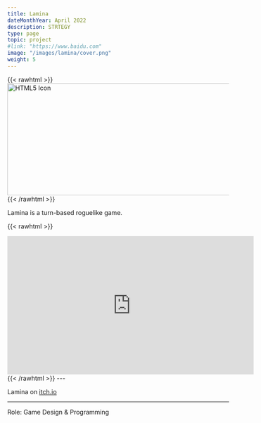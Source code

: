 ```yaml
---
title: Lamina
dateMonthYear: April 2022
description: STRTEGY
type: page
topic: project
#link: "https://www.baidu.com"
image: "/images/lamina/cover.png"
weight: 5
---
```


{{< rawhtml >}} 
  <img src="/images/lamina/header.png" alt="HTML5 Icon" width="768" height="255">
{{< /rawhtml >}}

Lamina is a turn-based roguelike game.

{{< rawhtml >}} 
<iframe width="560" height="315" src="https://www.youtube.com/embed/CsxOcavMjH0" title="YouTube video player" frameborder="0" allow="accelerometer; autoplay; clipboard-write; encrypted-media; gyroscope; picture-in-picture; web-share" allowfullscreen></iframe>
{{< /rawhtml >}}  
---  

Lamina on [itch.io](https://yellow-attic.itch.io/lamina)  

---
Role: Game Design & Programming

